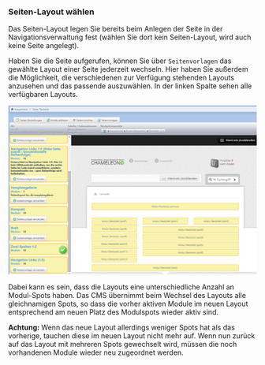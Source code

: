 ### Seiten-Layout wählen

Das Seiten-Layout legen Sie bereits beim Anlegen der Seite in der Navigationsverwaltung fest (wählen Sie dort kein Seiten-Layout, wird auch keine Seite angelegt).

Haben Sie die Seite aufgerufen, können Sie über `Seitenvorlagen` das gewählte Layout einer Seite jederzeit wechseln. Hier haben Sie außerdem die Möglichkeit, die verschiedenen zur Verfügung stehenden Layouts anzusehen und das passende auszuwählen. In der linken Spalte sehen alle verfügbaren Layouts.

![](bild23.png)

Dabei kann es sein, dass die Layouts eine unterschiedliche Anzahl an Modul-Spots haben. Das CMS übernimmt beim Wechsel des Layouts alle gleichnamigen Spots, so dass die vorher aktiven Module im neuen Layout entsprechend am neuen Platz des Modulspots wieder aktiv sind. 

**Achtung:** Wenn das neue Layout allerdings weniger Spots hat als das vorherige, tauchen diese im neuen Layout nicht mehr auf. Wenn nun zurück auf das Layout mit mehreren Spots gewechselt wird, müssen die noch vorhandenen Module wieder neu zugeordnet werden.

